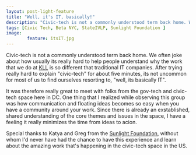 ```yaml
---
layout: post-light-feature
title: "Well, it's IT, basically!"
description: "Civic-tech is not a commonly understood term back home. We often joke about..." 
tags: [Civic Tech, Beta NYC, StateIVLP, Sunlight Foundation ]
image: 
        feature: itsIT.jpg
---
```


Civic-tech is not a commonly understood term back home. We often joke about how usually its really hard to help people understand why the work that we do at [KLL](www.kathmandulivinglabs.org) is so different that traditional IT companies. After trying really hard to explain "civic-tech" for about five minutes, its not uncommon for most of us to find ourselves resorting to, "well, its basically IT".

It was therefore really great to meet with folks from the gov-tech and civic-tech space here in DC. One thing that I realized while observing this group was how communication and floating ideas becomes so easy when you have a community around your work. Since there is already an exstablished, shared understanding of the core themes and issues in the space, I have a feeling it really minimizes the time from ideas to acion. 

Special thanks to Katya and Greg from the [Sunlight Foundation](sunlightfoundation.com), without whom I'd never have had the chance to have this experience and learn about the amazing work that's happening in the civic-tech space in the US.




